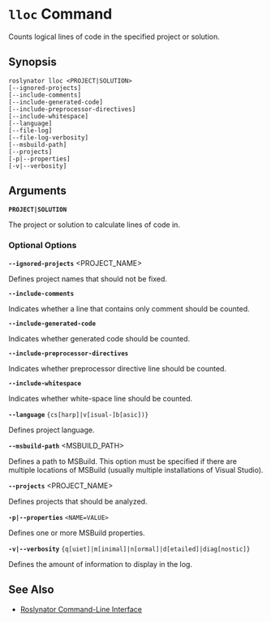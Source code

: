 
# `lloc` Command

Counts logical lines of code in the specified project or solution.

## Synopsis

```
roslynator lloc <PROJECT|SOLUTION>
[--ignored-projects]
[--include-comments]
[--include-generated-code]
[--include-preprocessor-directives]
[--include-whitespace]
[--language]
[--file-log]
[--file-log-verbosity]
[--msbuild-path]
[--projects]
[-p|--properties]
[-v|--verbosity]
```

## Arguments

**`PROJECT|SOLUTION`**

The project or solution to calculate lines of code in.

### Optional Options

**`--ignored-projects`** <PROJECT_NAME>

Defines project names that should not be fixed.

**`--include-comments`**

Indicates whether a line that contains only comment should be counted.

**`--include-generated-code`**

Indicates whether generated code should be counted.

**`--include-preprocessor-directives`**

Indicates whether preprocessor directive line should be counted.

**`--include-whitespace`**

Indicates whether white-space line should be counted.

**`--language`** `{cs[harp]|v[isual-]b[asic])}`

Defines project language.

**`--msbuild-path`** <MSBUILD_PATH>

Defines a path to MSBuild. This option must be specified if there are multiple locations of MSBuild (usually multiple installations of Visual Studio).

**`--projects`** <PROJECT_NAME>

Defines projects that should be analyzed.

**`-p|--properties`** `<NAME=VALUE>`

Defines one or more MSBuild properties.

**`-v|--verbosity`** `{q[uiet]|m[inimal]|n[ormal]|d[etailed]|diag[nostic]}`

Defines the amount of information to display in the log.

## See Also

* [Roslynator Command-Line Interface](README.md)
